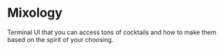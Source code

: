 # Mixology
Terminal UI that you can access tons of cocktails and how to make them based on the spirit of your choosing.
